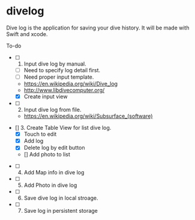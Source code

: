 # divelog
Dive log is the application for saving your dive history.
It will be made with Swift and xcode.


To-do
- [ ] 1. Input dive log by manual.
   - [ ] Need to specify log detail first.
   - [ ] Need proper input template.
   - https://en.wikipedia.org/wiki/Dive_log
   - http://www.libdivecomputer.org/
   - [x] Create input view
- [ ] 2. Input dive log from file.
   - https://en.wikipedia.org/wiki/Subsurface_(software)
- [] 3. Create Table View for list dive log.  
    - [X] Touch to edit
    - [X] Add log
    - [X] Delete log by edit button
    - [] Add photo to list
- [ ] 4. Add Map info in dive log
- [ ] 5. Add Photo in dive log
- [ ] 6. Save dive log in local stroage.
- [ ] 7. Save log in persistent storage

